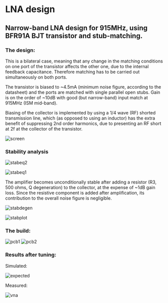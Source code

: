 # LNA design

## Narrow-band LNA design for 915MHz, using BFR91A BJT transistor and stub-matching.

### The design:

This is a bilateral case, meaning that any change in the matching conditions on one port of the transistor affects the other one, due to the internal feedback capacitance. Therefore matching has to be carried out simultaneously on both ports.

The transistor is biased to ~4.5mA (minimum noise figure, according to the datasheet) and the ports are matched with single parallel open stubs. Gain is on the order of ~10dB with good (but narrow-band) input match at 915MHz (ISM mid-band).

Biasing of the collector is implemented by using a 1/4 wave (RF) shorted transmission line, which (as opposed to using an inductor) has the extra benefit of suppressing 2nd order harmonics, due to presenting an RF short at 2f at the collector of the transistor.

![screen](screen.png)

### Stability analysis

![stabeq2](stabeq2.jpg)

![stabeq1](stabeq1.png)

The amplifier becomes unconditionally stable after adding a resistor (R3, 500 ohms, Q degeneration) to the collector, at the expense of ~1dB gain loss. Since the resistive component is added after amplification, its contribution to the overall noise figure is negligible.

![stabdegen](stabdegen.png)

![stabplot](stabplot.png)

### The build:

![pcb1](pcb1.jpg)
![pcb2](pcb2.jpg)

### Results after tuning:

Simulated:

![expected](expected.png)

Measured:

![vna](vna.jpg)
